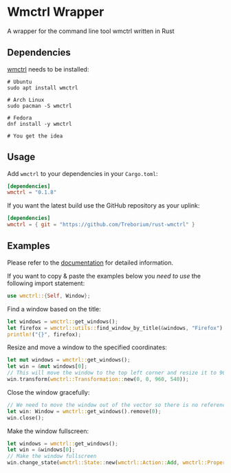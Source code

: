 # Wmctrl Wrapper 

A wrapper for the command line tool wmctrl written in Rust

## Dependencies

[wmctrl](https://www.freedesktop.org/wiki/Software/wmctrl/) needs to be installed: 

```shell
# Ubuntu
sudo apt install wmctrl

# Arch Linux
sudo pacman -S wmctrl

# Fedora 
dnf install -y wmctrl

# You get the idea
```

## Usage

Add `wmctrl` to your dependencies in your `Cargo.toml`:

```toml
[dependencies]
wmctrl = "0.1.8"
```

If you want the latest build use the GitHub repository as your uplink:

```toml
[dependencies]
wmctrl = { git = "https://github.com/Treborium/rust-wmctrl" }
```

## Examples

Please refer to the [documentation](https://docs.rs/wmctrl/latest/wmctrl/) for detailed information. 

If you want to copy & paste the examples below you _need to use_ the following import statement: 

```Rust
use wmctrl::{Self, Window};
```

Find a window based on the title:

```Rust
let windows = wmctrl::get_windows();
let firefox = wmctrl::utils::find_window_by_title(&windows, "Firefox").unwrap();
println!("{}", firefox);
```

Resize and move a window to the specified coordinates:

``` Rust
let mut windows = wmctrl::get_windows();
let win = &mut windows[0];
// This will move the window to the top left corner and resize it to 960x540
win.transform(wmctrl::Transformation::new(0, 0, 960, 540));
``` 

Close the window gracefully:

```Rust
// We need to move the window out of the vector so there is no reference left
let win: Window = wmctrl::get_windows().remove(0);
win.close();
```

Make the window fullscreen: 

```Rust
let windows = wmctrl::get_windows();
let win = &windows[0];
// Make the window fullscreen
win.change_state(wmctrl::State::new(wmctrl::Action::Add, wmctrl::Property::Fullscreen));
```
